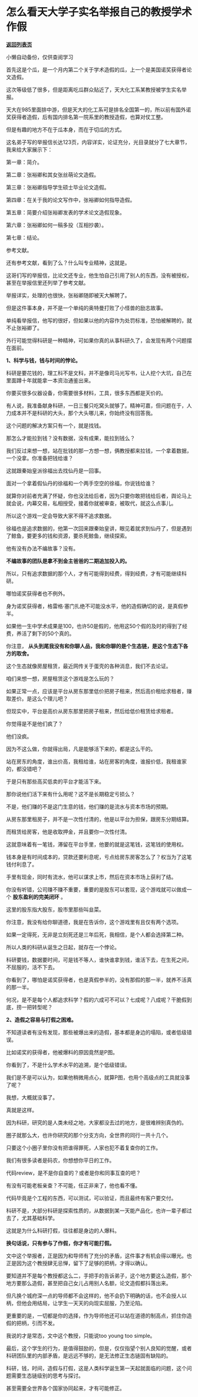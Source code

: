 # 怎么看天大学子实名举报自己的教授学术作假

[**返回列表页**](/gzh/记忆承载)

小懒自动备份，仅供查阅学习

首先这是个瓜，是一个月内第二个关于学术造假的瓜，上一个是美国诺奖获得者论文造假。

  

这次等级低了很多，但是距离吃瓜群众贴近了，天大化工系某教授被学生实名举报。

  

天大在985里面排中游，但是天大的化工系可是排名全国第一的，所以前有国外诺奖获得者造假，后有国内排名第一院系里的教授造假，也算对仗工整。

  

但是有趣的地方不在于瓜本身，而在于切瓜的方式。

  

这名弟子写的举报信长达123页，内容详实，论证充分，光目录就分了七大章节，我来给大家展示下：

  

第一章：简介。

第二章：张裕卿和其女张丝萌论文造假。

第三章：张裕卿指导学生硕士毕业论文造假。

第四章：在关于我的论文写作中，张裕卿如何指导造假。

第五章：简要介绍张裕卿发表的学术论文造假现象。

第六章：张裕卿如何一稿多投（互相抄袭）。

第七章：结论。

参考文献。

  

还有参考文献，看到了么？什么叫专业精神，这就是。

  

这哥们写的举报信，比论文还专业，他生怕自己引用了别人的东西，没有被授权，甚至在举报信里还列举了参考文献。

  

举报详实，处理的也很快，张裕卿随即被天大解聘了。

  

但是这件事本身，并不是一个单纯的奥特曼打败了小怪兽的励志故事。

  

单纯看举报信，他写的很好，但如果以他的内容作为处罚标准，恐怕被解聘的，就不止张裕卿了。

  

外行可能觉得科研是一种精神，可如果你真的从事科研久了，会发现有两个问题摆在面前。  

  

 **1、科学与钱，钱与时间的悖论。**

  

科研是要花钱的，理工科不是文科，并不是像司马光写书，让人挖个大坑，自己在里面蹲十年就能拿一本资治通鉴出来。

  

你要买很多仪器设备，你需要很多材料，工具，很多东西都是天价的。

  

有人说，我准备献身科研，一日三餐只吃窝头就够了。精神可嘉，但问题在于，人力成本并不是科研的大头，那个大头哪儿来，你始终没有回答我。

  

这个问题的解决方案只有一个，就是找钱。  

  

那怎么才能拉到钱？没有数据，没有成果，能拉到钱么？

  

我们反过来想一想，站在批钱的那一方想一想，俩教授都来拉钱，一个拿着数据，一个没拿。你准备把钱给谁？  

  

这就跟秦始皇派徐福出去找仙丹是一回事。

  

面对一个拿着假仙丹的徐福和一个两手空空的徐福，你说钱给谁？

  

就算你对前者充满了怀疑，你也没法给后者，因为只要你敢把钱给后者，舆论马上就会说，内幕交易，私相授受，接着你就被审查，被取代，就这么点事儿。

  

所以这个游戏一定会导致大家不得不追求数据。

  

徐福也是追求数据的，他第一次回来跟秦始皇讲，眼见着就求到仙丹了，但是遇到了鲸鱼，要更多的钱和资源，要杀死鲸鱼，继续探索。

  

他有没有办法不编故事？没有。

  

 **不编故事的团队是拿不到金主爸爸的二期追加投入的。**

  

所以，只有追求数据的那个人，才有可能得到经费，得到经费，才有可能继续科研。

  

哪怕诺奖获得者也不例外。

  

身为诺奖获得者，格雷格·塞门扎绝不可能没水平，他的造假确切的说，是真假参半。

  

如果他一生中学术成果是100，也许50是假的，他用这50个假的及时的得到了经费，养活了剩下的50个真的。

  

你注意， **从头到尾我没有和你聊人品，我和你聊的是个生态链，是这个生态下各方的取舍。**

  

这个生态就像房屋租赁，最近网传关于蛋壳的各种消息，我们不去论证。

  

咱们来想一想，房屋租赁这个游戏是怎么玩的？

  

如果正常一点，应该是平台从房东那里低价把房子租来，然后高价租给求租者，赚取差价。是这么个理儿吧？

  

但现实中，平台是高价从房东那里把房子租来，然后给低价租赁给求租者。

  

你觉得是不是他们疯了？

  

他们没疯。

  

因为不这么做，你就得出局，凡是能够活下来的，都是这么干的。

  

站在房东的角度，谁出价高，我租给谁，站在房客的角度，谁报价低，我租谁家的，都没错吧？

  

于是只有那些高买低卖的平台才能活下来。

  

那你说他们活下来有什么用呢？这不是长期稳定亏损么？

  

不是，他们赚的不是这门生意的钱，他们赚的是流水与资本市场的预期。

  

从房东那里租房子，并不是一次性付清的，他是以平台为担保，跟房东分期结算。

  

而租赁给房客，他是收取押金，并且要你一次性付清。

  

这就意味着有一笔钱，滞留在平台手里，他要的就是这笔钱，这笔钱的使用权。

  

钱本身是有时间成本的，贷款还要利息呢，亏点给房东房客怎么了？权当为了这笔钱付利息了。

  

手里有现金，同时有流水，他可以谋求上市，然后在资本市场上获利了结。

  

你没有听错，公司赚不赚不重要，重要的是股东可以套现，这个游戏就可以做成一个 **股东盈利的完美闭环** 。

  

这里的股东指大股东，股市里那些叫韭菜。

  

你注意，我没有给你聊道德，我是在告诉你，这个游戏里有且仅有两个选项。

  

如果一定得死，无非是立刻死还是三年后死，我相信，是个人都会选择第二种。

  

所以人类的科研从诞生之日起，就存在一个悖论。

  

科研要钱，数据要时间，可是钱不等人，谁快谁拿到钱，谁活下去，在生死之间，不屈服的，活不下去。

  

你看到了，哪怕是诺奖获得者，也是真假参半的，没有那假的那一半，就养不活真的那一半。

  

何况，是不是每个人都追求科学？假的六成可不可以？七成呢？八成呢？干脆假到底，捞一把转型呢？  

  

 **2、造假之容易与打假之困难。**

  

不知道读者有没有发现，那些被爆出来的造假，基本都是身边的塌陷，或者低级错误。

  

比如诺奖的获得者，他被爆料的原因竟然是P图。

  

你看到了，不是什么学术水平的追溯，是个低级错误。

  

我们是不是可以认为，如果他稍微用点心，就算P图，也用个高级点的工具就没事了呢？

  

我想，大概就没事了。

  

真就是这样。

  

因为科研，研究的是人类未经之地，大家都没去过的地方，是很难辨别真伪的。

  

圈子就那么大，也许你研究的那个分支方向，全世界的同行一共十几个。

  

只要这个小圈子里你没有把谁得罪死，人家也犯不着复查你的工作。

  

我们有很多读者是码农，你想想你平日的工作。

  

代码review，是不是你自查的？或者是你和同事互查的吧？

  

有没有可能老板亲查？不可能，任正非来了，他也看不懂。

  

代码毕竟是个工程的东西，可以测试，可以验证，而且最终有客户要交付。

  

科研不是，大部分科研是探索性质的，从数据到某一天能产品化，也许一辈子都过去了，尤其基础科学。

  

这就是为什么科研打假，往往都是身边的人爆料。

  

 **换句话说，只有参与了作假，你才有可能打假。**

  

文中这个举报者，正是因为和导师有了充分的矛盾，这件事才有机会得以曝光。也正是因为这个教授肆无忌惮，留下了足够的把柄，才得以确认。

  

要知道并不是每个教授都这么二，手把手的告诉弟子，这个地方要这么造假，那个地方要那么造假，甚至把自己女儿占用别人名额，论文造假都抖落出来。

  

但凡换个城府深一点的导师都不会这样的，他不会扔下明确的话，也不会授人以柄，但他会用结局，让学生一天天的向现实屈服，乃至沦陷。

  

更重要的是，一切都是你的选择，作为导师他还可以站在道德的制高点，抓住你造假的把柄，引而不发。

  

我说的才是常态，文中这个教授，只能说too young too simple。

  

最后，这个学生的行为，是值得鼓励的，但是，仅仅指望个别人良知的觉醒，或者科研团队里的内部矛盾，是远远不够的，是无法修正生态链固有缺陷的。

  

科研，钱，时间，造假与打假，这是人类科学诞生第一天起就面临的问题，这个问题需要生态链级别的思考与探讨。

  

甚至需要全世界各个国家协同起来，才有可能修正。

